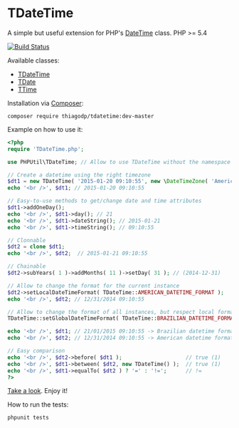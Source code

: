 # TDateTime
A simple but useful extension for PHP's [DateTime](http://php.net/manual/en/class.datetime.php) class. PHP >= 5.4

[![Build Status](https://travis-ci.org/thiagodp/TDateTime.svg?branch=master)](https://travis-ci.org/thiagodp/TDateTime)

Available classes:
- [TDateTime](https://github.com/thiagodp/TDateTime/blob/master/lib/TDateTime.php)
- [TDate](https://github.com/thiagodp/TDateTime/blob/master/lib/TDate.php)
- [TTime](https://github.com/thiagodp/TDateTime/blob/master/lib/TTime.php)

Installation via [Composer](https://getcomposer.org/):
```shell
composer require thiagodp/tdatetime:dev-master
```

Example on how to use it:
```php
<?php
require 'TDateTime.php';

use PHPUtil\TDateTime; // Allow to use TDateTime without the namespace

// Create a datetime using the right timezone
$dt1 = new TDateTime( '2015-01-20 09:10:55', new \DateTimeZone( 'America/Sao_Paulo' ) );
echo '<br />', $dt1; // 2015-01-20 09:10:55

// Easy-to-use methods to get/change date and time attributes
$dt1->addOneDay();
echo '<br />', $dt1->day(); // 21
echo '<br />', $dt1->dateString(); // 2015-01-21
echo '<br />', $dt1->timeString(); // 09:10:55

// Clonnable
$dt2 = clone $dt1;
echo '<br />', $dt2;  // 2015-01-21 09:10:55

// Chainable
$dt2->subYears( 1 )->addMonths( 11 )->setDay( 31 ); // (2014-12-31)

// Allow to change the format for the current instance
$dt2->setLocalDateTimeFormat( TDateTime::AMERICAN_DATETIME_FORMAT );
echo '<br />', $dt2; // 12/31/2014 09:10:55

// Allow to change the format of all instances, but respect local format modifications!
TDateTime::setGlobalDateTimeFormat( TDateTime::BRAZILIAN_DATETIME_FORMAT );

echo '<br />', $dt1; // 21/01/2015 09:10:55 -> Brazilian datetime format
echo '<br />', $dt2; // 12/31/2014 09:10:55 -> American datetime format (respect local formatting)

// Easy comparison
echo '<br />', $dt2->before( $dt1 );					// true (1)
echo '<br />', $dt1->between( $dt2, new TDateTime() );	// true (1)
echo '<br />', $dt1->equalTo( $dt2 ) ? '=' : '!=';		// !=
?>
```
[Take a look](https://github.com/thiagodp/TDateTime/blob/master/lib/TDateTime.php). Enjoy it!

How to run the tests:
```console
phpunit tests
```

